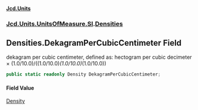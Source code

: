 #### [Jcd.Units](index.md 'index')
### [Jcd.Units.UnitsOfMeasure.SI](Jcd.Units.UnitsOfMeasure.SI.md 'Jcd.Units.UnitsOfMeasure.SI').[Densities](Densities.md 'Jcd.Units.UnitsOfMeasure.SI.Densities')

## Densities.DekagramPerCubicCentimeter Field

dekagram per cubic centimeter, defined as: hectogram per cubic decimeter × (1.0/10.0)/((1.0/10.0)*(1.0/10.0)*(1.0/10.0))

```csharp
public static readonly Density DekagramPerCubicCentimeter;
```

#### Field Value
[Density](Density.md 'Jcd.Units.UnitTypes.Density')